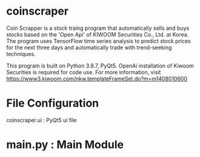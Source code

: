 # coinscraper

Coin Scrapper is a stock traing program that automatically sells and buys stocks based on the 'Open Api' of KIWOOM Securities Co., Ltd. at Korea. The program uses TensorFlow time series analysis to predict stock prices for the next three days and automatically trade with trend-seeking techniques.

This program is built on Python 3.8.7, PyQt5.
OpenAi installation of Kiwoom Securities is required for code use.
For more information, visit https://www3.kiwoom.com/nkw.templateFrameSet.do?m=m1408010600

File Configuration
============================
coinscraper.ui : PyQt5 ui file

main.py : Main Module
============================
